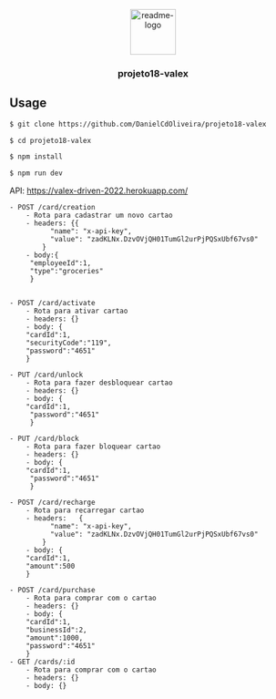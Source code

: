 <p align="center">
  <a href="https://github.com/DanielCdOliveira/projeto18-valex">
    <img src="./readme.png" alt="readme-logo" width="80" height="80">
  </a>

  <h3 align="center">
    projeto18-valex
  </h3>
</p>

## Usage

```bash
$ git clone https://github.com/DanielCdOliveira/projeto18-valex

$ cd projeto18-valex

$ npm install

$ npm run dev
```

API: https://valex-driven-2022.herokuapp.com/

```
- POST /card/creation
    - Rota para cadastrar um novo cartao
    - headers: {{
          "name": "x-api-key",
          "value": "zadKLNx.DzvOVjQH01TumGl2urPjPQSxUbf67vs0"
        }
    - body:{
     "employeeId":1,
     "type":"groceries"
     }	
      
    
- POST /card/activate
    - Rota para ativar cartao
    - headers: {}
    - body: {
    "cardId":1,
    "securityCode":"119",
    "password":"4651"
    }
    
- PUT /card/unlock
    - Rota para fazer desbloquear cartao
    - headers: {}
    - body: {
    "cardId":1,
     "password":"4651"
     }
     
- PUT /card/block
    - Rota para fazer bloquear cartao
    - headers: {}
    - body: {
    "cardId":1,
     "password":"4651"
     }
     
- POST /card/recharge
    - Rota para recarregar cartao
    - headers:   {
          "name": "x-api-key",
          "value": "zadKLNx.DzvOVjQH01TumGl2urPjPQSxUbf67vs0"
        }
    - body: {
    "cardId":1, 
    "amount":500
    }
    
- POST /card/purchase
    - Rota para comprar com o cartao
    - headers: {}
    - body: {
    "cardId":1,
    "businessId":2,
    "amount":1000,
    "password":"4651"
    }
- GET /cards/:id
    - Rota para comprar com o cartao
    - headers: {}
    - body: {}

    
    
    
    
    
    
    
    
    
    
    
    
    
    
    
    
    
    
    
    
    
    
    
    
    

